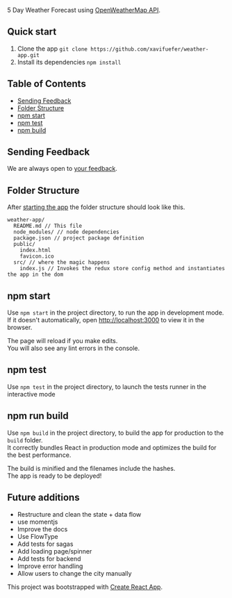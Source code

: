 5 Day Weather Forecast using [OpenWeatherMap API](http://openweathermap.org/forecast5).

## Quick start

1. Clone the app `git clone https://github.com/xavifuefer/weather-app.git`
2. Install its dependencies `npm install`

## Table of Contents

- [Sending Feedback](#sending-feedback)
- [Folder Structure](#folder-structure)
- [npm start](#npm-start)
- [npm test](#npm-test)
- [npm build](#npm-run-build)

## Sending Feedback

We are always open to [your feedback](https://github.com/xavifuefer/weather-app/issues).

## Folder Structure

After [starting the app](#quick-start) the folder structure should look like this.

```
weather-app/
  README.md // This file
  node_modules/ // node dependencies
  package.json // project package definition
  public/
    index.html
    favicon.ico
  src/ // where the magic happens
    index.js // Invokes the redux store config method and instantiates the app in the dom
```

## npm start

Use `npm start` in the project directory, to run the app in development mode.<br>
If it doesn't automatically, open [http://localhost:3000](http://localhost:3000) to view it in the browser.

The page will reload if you make edits.<br>
You will also see any lint errors in the console.

## npm test

Use `npm test` in the project directory, to launch the tests runner in the interactive mode

## npm run build

Use `npm build` in the project directory, to build the app for production to the `build` folder.<br>
It correctly bundles React in production mode and optimizes the build for the best performance.

The build is minified and the filenames include the hashes.<br>
The app is ready to be deployed!

## Future additions

- Restructure and clean the state + data flow
- use momentjs
- Improve the docs
- Use FlowType
- Add tests for sagas
- Add loading page/spinner
- Add tests for backend
- Improve error handling
- Allow users to change the city manually

This project was bootstrapped with [Create React App](https://github.com/facebookincubator/create-react-app).